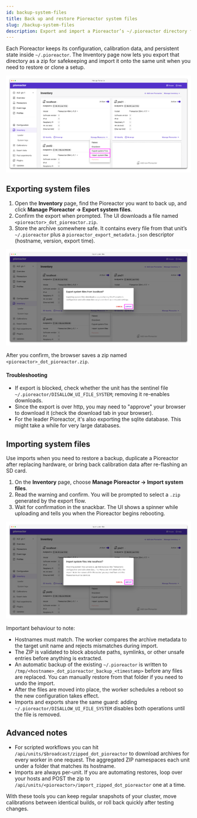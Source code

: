 ```yaml
---
id: backup-system-files
title: Back up and restore Pioreactor system files
slug: /backup-system-files
description: Export and import a Pioreactor’s ~/.pioreactor directory from the Inventory page.
---
```


Each Pioreactor keeps its configuration, calibration data, and persistent state inside `~/.pioreactor`. The Inventory page now lets you export that directory as a zip for safekeeping and import it onto the same unit when you need to restore or clone a setup.

![Manage Pioreactor menu showing export and import actions highlighted](/img/user-guide/inventory-export-import-menu.png)

## Exporting system files

1. Open the **Inventory** page, find the Pioreactor you want to back up, and click **Manage Pioreactor → Export system files**.
2. Confirm the export when prompted. The UI downloads a file named `<pioreactor>_dot_pioreactor.zip`.
3. Store the archive somewhere safe. It contains every file from that unit’s `~/.pioreactor` plus a `pioreactor_export_metadata.json` descriptor (hostname, version, export time).

![Export system files confirmation dialog with the export button highlighted](/img/user-guide/inventory-export-dialog.png)

After you confirm, the browser saves a zip named `<pioreactor>_dot_pioreactor.zip`.

#### Troubleshooting
- If export is blocked, check whether the unit has the sentinel file `~/.pioreactor/DISALLOW_UI_FILE_SYSTEM`; removing it re-enables downloads.
- Since the export is over http, you may need to "approve" your browser to download it (check the download tab in your browser).
- For the leader Pioreactor, it's also exporting the sqlite database. This might take a while for very large databases.

## Importing system files

Use imports when you need to restore a backup, duplicate a Pioreactor after replacing hardware, or bring back calibration data after re-flashing an SD card.

1. On the **Inventory** page, choose **Manage Pioreactor → Import system files**.
2. Read the warning and confirm. You will be prompted to select a `.zip` generated by the export flow.
3. Wait for confirmation in the snackbar. The UI shows a spinner while uploading and tells you when the Pioreactor begins rebooting.

![Import system files confirmation dialog with the import button highlighted](/img/user-guide/inventory-import-dialog.png)

Important behaviour to note:

- Hostnames must match. The worker compares the archive metadata to the target unit name and rejects mismatches during import.
- The ZIP is validated to block absolute paths, symlinks, or other unsafe entries before anything is extracted.
- An automatic backup of the existing `~/.pioreactor` is written to `/tmp/<hostname>_dot_pioreactor_backup_<timestamp>` before any files are replaced. You can manually restore from that folder if you need to undo the import.
- After the files are moved into place, the worker schedules a reboot so the new configuration takes effect.
- Imports and exports share the same guard: adding `~/.pioreactor/DISALLOW_UI_FILE_SYSTEM` disables both operations until the file is removed.

## Advanced notes

- For scripted workflows you can hit `/api/units/$broadcast/zipped_dot_pioreactor` to download archives for every worker in one request. The aggregated ZIP namespaces each unit under a folder that matches its hostname.
- Imports are always per-unit. If you are automating restores, loop over your hosts and POST the zip to `/api/units/<pioreactor>/import_zipped_dot_pioreactor` one at a time.

With these tools you can keep regular snapshots of your cluster, move calibrations between identical builds, or roll back quickly after testing changes.
